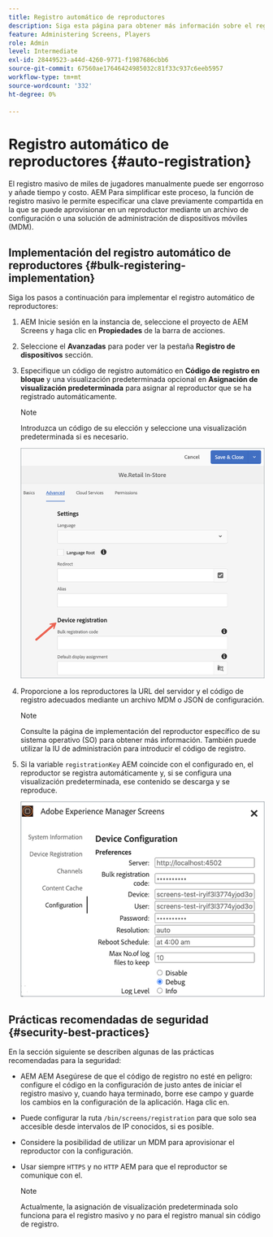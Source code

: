 ```yaml
---
title: Registro automático de reproductores
description: Siga esta página para obtener más información sobre el registro automático de reproductores con pantallas AMS/On-Prem.
feature: Administering Screens, Players
role: Admin
level: Intermediate
exl-id: 28449523-a44d-4260-9771-f1987686cbb6
source-git-commit: 67560ae17646424985032c81f33c937c6eeb5957
workflow-type: tm+mt
source-wordcount: '332'
ht-degree: 0%

---
```


# Registro automático de reproductores {#auto-registration}

El registro masivo de miles de jugadores manualmente puede ser engorroso y añade tiempo y costo. AEM Para simplificar este proceso, la función de registro masivo le permite especificar una clave previamente compartida en la que se puede aprovisionar en un reproductor mediante un archivo de configuración o una solución de administración de dispositivos móviles (MDM).

## Implementación del registro automático de reproductores {#bulk-registering-implementation}

Siga los pasos a continuación para implementar el registro automático de reproductores:

1. AEM Inicie sesión en la instancia de, seleccione el proyecto de AEM Screens y haga clic en **Propiedades** de la barra de acciones.
1. Seleccione el **Avanzadas** para poder ver la pestaña **Registro de dispositivos** sección.

1. Especifique un código de registro automático en **Código de registro en bloque** y una visualización predeterminada opcional en **Asignación de visualización predeterminada** para asignar al reproductor que se ha registrado automáticamente.

   >[!NOTE]
   >Introduzca un código de su elección y seleccione una visualización predeterminada si es necesario.

   ![imagen](/help/user-guide/assets/auto-registration/auto-register1.png)
1. Proporcione a los reproductores la URL del servidor y el código de registro adecuados mediante un archivo MDM o JSON de configuración.

   >[!NOTE]
   >Consulte la página de implementación del reproductor específico de su sistema operativo (SO) para obtener más información. También puede utilizar la IU de administración para introducir el código de registro.

1. Si la variable `registrationKey` AEM coincide con el configurado en, el reproductor se registra automáticamente y, si se configura una visualización predeterminada, ese contenido se descarga y se reproduce.

   ![imagen](/help/user-guide/assets/auto-registration/auto-register2.png)

## Prácticas recomendadas de seguridad {#security-best-practices}

En la sección siguiente se describen algunas de las prácticas recomendadas para la seguridad:

* AEM AEM Asegúrese de que el código de registro no esté en peligro: configure el código en la configuración de justo antes de iniciar el registro masivo y, cuando haya terminado, borre ese campo y guarde los cambios en la configuración de la aplicación. Haga clic en.

* Puede configurar la ruta `/bin/screens/registration` para que solo sea accesible desde intervalos de IP conocidos, si es posible.

* Considere la posibilidad de utilizar un MDM para aprovisionar el reproductor con la configuración.

* Usar siempre `HTTPS` y no `HTTP` AEM para que el reproductor se comunique con el.

  >[!NOTE]
  >Actualmente, la asignación de visualización predeterminada solo funciona para el registro masivo y no para el registro manual sin código de registro.
